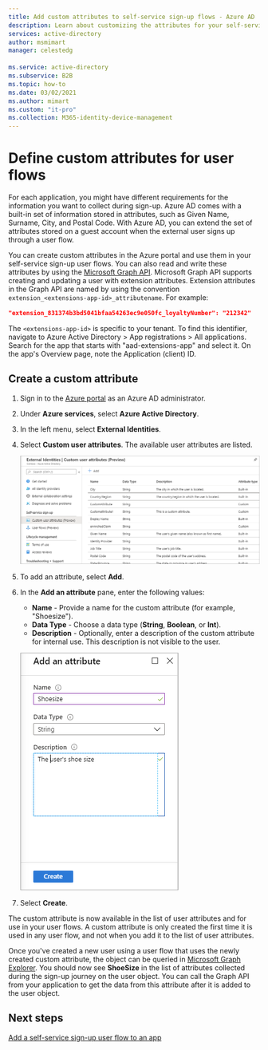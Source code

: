 ```yaml
---
title: Add custom attributes to self-service sign-up flows - Azure AD
description: Learn about customizing the attributes for your self-service sign-up user flows.
services: active-directory
author: msmimart
manager: celestedg

ms.service: active-directory
ms.subservice: B2B
ms.topic: how-to
ms.date: 03/02/2021
ms.author: mimart
ms.custom: "it-pro"
ms.collection: M365-identity-device-management
---
```


# Define custom attributes for user flows

For each application, you might have different requirements for the information you want to collect during sign-up. Azure AD comes with a built-in set of information stored in attributes, such as Given Name, Surname, City, and Postal Code. With Azure AD, you can extend the set of attributes stored on a guest account when the external user signs up through a user flow.

You can create custom attributes in the Azure portal and use them in your self-service sign-up user flows. You can also read and write these attributes by using the [Microsoft Graph API](../../active-directory-b2c/manage-user-accounts-graph-api.md). Microsoft Graph API supports creating and updating a user with extension attributes. Extension attributes in the Graph API are named by using the convention `extension_<extensions-app-id>_attributename`. For example:

```JSON
"extension_831374b3bd5041bfaa54263ec9e050fc_loyaltyNumber": "212342"
```

The `<extensions-app-id>` is specific to your tenant. To find this identifier, navigate to Azure Active Directory > App registrations > All applications. Search for the app that starts with "aad-extensions-app" and select it. On the app's Overview page, note the Application (client) ID.

## Create a custom attribute

1. Sign in to the [Azure portal](https://portal.azure.com) as an Azure AD administrator.
2. Under **Azure services**, select **Azure Active Directory**.
3. In the left menu, select **External Identities**.
4. Select **Custom user attributes**. The available user attributes are listed.

   ![Select user attributes for sign-up](media/user-flow-add-custom-attributes/user-attributes.png)

5. To add an attribute, select **Add**.
6. In the **Add an attribute** pane, enter the following values:

   - **Name** - Provide a name for the custom attribute (for example, "Shoesize").
   - **Data Type** - Choose a data type (**String**, **Boolean**, or **Int**).
   - **Description** - Optionally, enter a description of the custom attribute for internal use. This description is not visible to the user.

   ![Add an attribute](media/user-flow-add-custom-attributes/add-an-attribute.png)

7. Select **Create**.

The custom attribute is now available in the list of user attributes and for use in your user flows. A custom attribute is only created the first time it is used in any user flow, and not when you add it to the list of user attributes.

Once you've created a new user using a user flow that uses the newly created custom attribute, the object can be queried in [Microsoft Graph Explorer](https://developer.microsoft.com/graph/graph-explorer). You should now see **ShoeSize** in the list of attributes collected during the sign-up journey on the user object. You can call the Graph API from your application to get the data from this attribute after it is added to the user object.

## Next steps

[Add a self-service sign-up user flow to an app](self-service-sign-up-user-flow.md)
